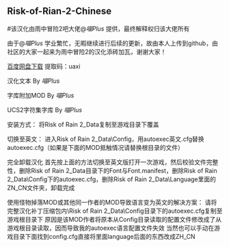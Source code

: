 ## Risk-of-Rian-2-Chinese
#该汉化由雨中冒险2吧大佬@_喵Plus_ 提供，最终解释权归该大佬所有

由于@_喵Plus_ 学业繁忙，无暇继续进行后续的更新，故由本人上传到github，由社区的大家一起来为雨中冒险2的汉化添砖加瓦，谢谢大家！

[百度网盘下载](https://pan.baidu.com/s/1L7oOm6jMKz9s8_1_h1CNMA) 提取码：uaxi

汉化文本 By _喵Plus_

字库附加MOD By _喵Plus_

UCS2字符集字库 By _喵Plus_

安装方式：
将Risk of Rain 2_Data复制至游戏目录下覆盖

切换至英文：
进入Risk of Rain 2_Data\Config，用autoexec英文.cfg替换autoexec.cfg（如果是下面的MOD抵触情况请替换根目录的文件）

完全卸载汉化
首先按上面的方法切换至英文版打开一次游戏，然后校验文件完整性，删除Risk of Rain 2_Data目录下的Font与Font.manifest，删除Risk of Rain 2_Data\Config下的autoexec.cfg，删除Risk of Rain 2_Data\Language里面的ZN_CN文件夹，卸载完成

使用怪物掉落MOD或其他同一作者的MOD导致语言变为英文的解决方案：
请将完整汉化补丁压缩包内\Risk of Rain 2_Data\Config目录下的autoexec.cfg复制至游戏根目录下
原因是该MOD作者将原本从Config目录读取的配置文件修改成了从游戏根目录读取，因而导致我的autoexec语言配置文件失效
当然也可以手动在游戏目录下面找到config.cfg直接将里面language后面的东西改成ZH_CN
